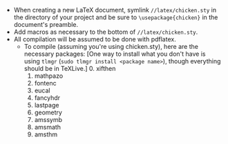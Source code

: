 * When creating a new LaTeX document, symlink `//latex/chicken.sty` in the
  directory of your project and be sure to `\usepackage{chicken}` in the
  document's preamble.
* Add macros as necessary to the bottom of `//latex/chicken.sty`.
* All compilation will be assumed to be done with pdflatex.
  * To compile (assuming you're using chicken.sty), here are the necessary
    packages:
    [One way to install what you don't have is using `tlmgr` (`sudo tlmgr
    install <package name>`), though everything should be in TeXLive.]
    0. xifthen
    1. mathpazo
    2. fontenc
    3. eucal
    4. fancyhdr
    5. lastpage
    6. geometry
    7. amssymb
    8. amsmath
    9. amsthm
